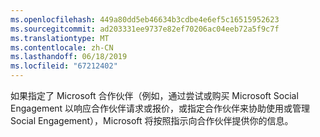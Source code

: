 ```yaml
---
ms.openlocfilehash: 449a80dd5eb46634b3cdbe4e6ef5c16515952623
ms.sourcegitcommit: ad203331ee9737e82ef70206ac04eeb72a5f9c7f
ms.translationtype: MT
ms.contentlocale: zh-CN
ms.lasthandoff: 06/18/2019
ms.locfileid: "67212402"
---
```

如果指定了 Microsoft 合作伙伴（例如，通过尝试或购买 Microsoft Social Engagement 以响应合作伙伴请求或报价，或指定合作伙伴来协助使用或管理 Social Engagement），Microsoft 将按照指示向合作伙伴提供你的信息。